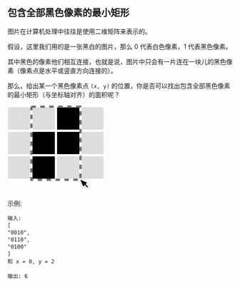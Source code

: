 ## 包含全部黑色像素的最小矩形

图片在计算机处理中往往是使用二维矩阵来表示的。

假设，这里我们用的是一张黑白的图片，那么 0 代表白色像素，1 代表黑色像素。

其中黑色的像素他们相互连接，也就是说，图片中只会有一片连在一块儿的黑色像素（像素点是水平或竖直方向连接的）。

那么，给出某一个黑色像素点 `(x, y)` 的位置，你是否可以找出包含全部黑色像素的最小矩形（与坐标轴对齐）的面积呢？

![](../images/302.smallest-rectangle-enclosing-black-pixels.png)

示例:

```
输入:
[
"0010",
"0110",
"0100"
]
和 x = 0, y = 2

输出: 6
```